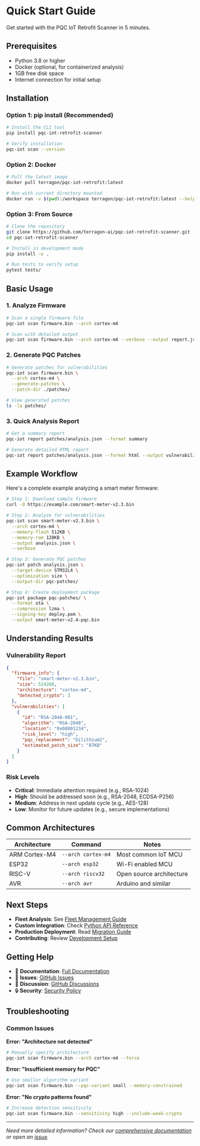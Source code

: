 # Quick Start Guide

Get started with the PQC IoT Retrofit Scanner in 5 minutes.

## Prerequisites

- Python 3.8 or higher
- Docker (optional, for containerized analysis)
- 1GB free disk space
- Internet connection for initial setup

## Installation

### Option 1: pip install (Recommended)

```bash
# Install the CLI tool
pip install pqc-iot-retrofit-scanner

# Verify installation
pqc-iot scan --version
```

### Option 2: Docker

```bash
# Pull the latest image
docker pull terragon/pqc-iot-retrofit:latest

# Run with current directory mounted
docker run -v $(pwd):/workspace terragon/pqc-iot-retrofit:latest --help
```

### Option 3: From Source

```bash
# Clone the repository
git clone https://github.com/terragon-ai/pqc-iot-retrofit-scanner.git
cd pqc-iot-retrofit-scanner

# Install in development mode
pip install -e .

# Run tests to verify setup
pytest tests/
```

## Basic Usage

### 1. Analyze Firmware

```bash
# Scan a single firmware file
pqc-iot scan firmware.bin --arch cortex-m4

# Scan with detailed output
pqc-iot scan firmware.bin --arch cortex-m4 --verbose --output report.json
```

### 2. Generate PQC Patches

```bash
# Generate patches for vulnerabilities
pqc-iot scan firmware.bin \
  --arch cortex-m4 \
  --generate-patches \
  --patch-dir ./patches/

# View generated patches
ls -la patches/
```

### 3. Quick Analysis Report

```bash
# Get a summary report
pqc-iot report patches/analysis.json --format summary

# Generate detailed HTML report
pqc-iot report patches/analysis.json --format html --output vulnerabilities.html
```

## Example Workflow

Here's a complete example analyzing a smart meter firmware:

```bash
# Step 1: Download sample firmware
curl -O https://example.com/smart-meter-v2.3.bin

# Step 2: Analyze for vulnerabilities
pqc-iot scan smart-meter-v2.3.bin \
  --arch cortex-m4 \
  --memory-flash 512KB \
  --memory-ram 128KB \
  --output analysis.json \
  --verbose

# Step 3: Generate PQC patches
pqc-iot patch analysis.json \
  --target-device STM32L4 \
  --optimization size \
  --output-dir pqc-patches/

# Step 4: Create deployment package
pqc-iot package pqc-patches/ \
  --format ota \
  --compression lzma \
  --signing-key deploy.pem \
  --output smart-meter-v2.4-pqc.bin
```

## Understanding Results

### Vulnerability Report

```json
{
  "firmware_info": {
    "file": "smart-meter-v2.3.bin",
    "size": 524288,
    "architecture": "cortex-m4",
    "detected_crypto": 3
  },
  "vulnerabilities": [
    {
      "id": "RSA-2048-001",
      "algorithm": "RSA-2048",
      "location": "0x08001234",
      "risk_level": "high",
      "pqc_replacement": "Dilithium2",
      "estimated_patch_size": "87KB"
    }
  ]
}
```

### Risk Levels

- **Critical**: Immediate attention required (e.g., RSA-1024)
- **High**: Should be addressed soon (e.g., RSA-2048, ECDSA-P256)
- **Medium**: Address in next update cycle (e.g., AES-128)
- **Low**: Monitor for future updates (e.g., secure implementations)

## Common Architectures

| Architecture | Command | Notes |
|-------------|---------|--------|
| ARM Cortex-M4 | `--arch cortex-m4` | Most common IoT MCU |
| ESP32 | `--arch esp32` | Wi-Fi enabled MCU |
| RISC-V | `--arch riscv32` | Open source architecture |
| AVR | `--arch avr` | Arduino and similar |

## Next Steps

- **Fleet Analysis**: See [Fleet Management Guide](fleet-management.md)
- **Custom Integration**: Check [Python API Reference](../api/python-api.md)
- **Production Deployment**: Read [Migration Guide](migration-guide.md)
- **Contributing**: Review [Development Setup](dev/development-setup.md)

## Getting Help

- 📖 **Documentation**: [Full Documentation](../README.md)
- 🐛 **Issues**: [GitHub Issues](https://github.com/terragon-ai/pqc-iot-retrofit-scanner/issues)
- 💬 **Discussion**: [GitHub Discussions](https://github.com/terragon-ai/pqc-iot-retrofit-scanner/discussions)
- 🔒 **Security**: [Security Policy](../SECURITY.md)

## Troubleshooting

### Common Issues

**Error: "Architecture not detected"**
```bash
# Manually specify architecture
pqc-iot scan firmware.bin --arch cortex-m4 --force
```

**Error: "Insufficient memory for PQC"**
```bash
# Use smaller algorithm variant
pqc-iot scan firmware.bin --pqc-variant small --memory-constrained
```

**Error: "No crypto patterns found"**
```bash
# Increase detection sensitivity
pqc-iot scan firmware.bin --sensitivity high --include-weak-crypto
```

---

*Need more detailed information? Check our [comprehensive documentation](../README.md) or open an [issue](https://github.com/terragon-ai/pqc-iot-retrofit-scanner/issues).*